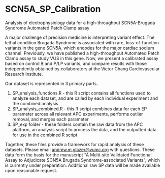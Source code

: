 # SCN5A_SP_Calibration

Analysis of electrophysiology data for a high-throughput SCN5A-Brugada Syndrome Automated Patch Clamp assay

A major challenge of precision medicine is interpreting variant effect. The lethal condition Brugada Syndrome is associated with rare, loss-of-function variants in the gene SCN5A, which encodes for the major cardiac sodium channel. Previously, we have published a high-throughput Automated Patch Clamp assay to study VUS in this gene. Now, we present a calibrated assay based on control B and P/LP variants, and compare results with those independently obtained by collaborators at the Victor Chang Cardiovascular Research Institute. 

Our dataset is represented in 3 primary parts.
  1) SP_analysis_functions.R - this R script contains all functions used to analyze each dataset, and are called by each individual experiment and the combined analysis
  2) SP_analysis_combined.R - this R script combines data for each EP parameter across all relevant APC experiments, performs outlier removal, and merges each parameter
  3) SP_exp folder - these folders contain the raw data from the APC platform, an analysis script to process the data, and the outputted data for use in the combined R script

Together, these files provide a framework for rapid analysis of these datasets. Please email andrew.m.glazer@vumc.org with questions. These data form the basis for the manuscript "A Multi-site Validated Functional Assay to Adjudicate SCN5A Brugada Syndrome-associated Variants", which is currently under preparation. Additional raw SP data will be made available upon reasonable request. 
